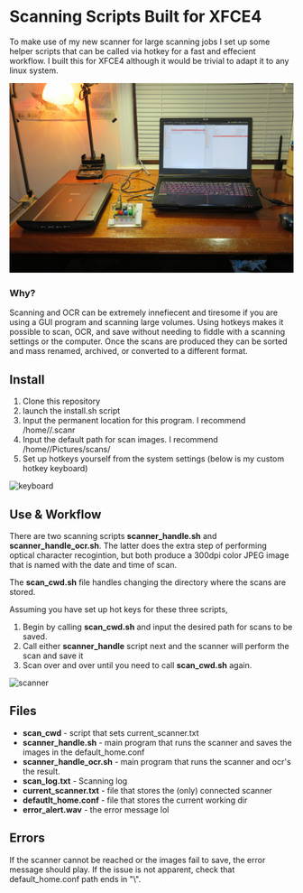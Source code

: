 # Scanning Scripts Built for XFCE4

To make use of my new scanner for large scanning jobs I set up some helper scripts that can be called via hotkey for a fast and effecient workflow. I built this for XFCE4 although it would be trivial to adapt it to any linux system.

![desk](imgs/Des-1.jpg)

### Why?

Scanning and OCR can be extremely innefiecent and tiresome if you are using a GUI program and scanning large volumes. Using hotkeys makes it possible to scan, OCR, and save without needing to fiddle with a scanning settings or the computer. Once the scans are produced they can be sorted and mass renamed, archived, or converted to a different format.

## Install

1. Clone this repository
2. launch the install.sh script
3. Input the permanent location for this program. I recommend /home/<usr>/.scanr
4. Input the default path for scan images. I recommend /home/<usr>/Pictures/scans/
5. Set up hotkeys yourself from the system settings (below is my custom hotkey keyboard)

![keyboard](imgs/Keyboard_2.jpg )

## Use & Workflow

There are two scanning scripts **scanner_handle.sh** and **scanner_handle_ocr.sh**. The latter does the extra step of performing optical character recogintion, but both produce a 300dpi color JPEG image that is named with the date and time of scan. 

The **scan_cwd.sh** file handles changing the directory where the scans are stored.

Assuming you have set up hot keys for these three scripts,

1. Begin by calling **scan_cwd.sh** and input the desired path for scans to be saved.
2. Call either **scanner_handle** script next and the scanner will perform the scan and save it
3. Scan over and over until you need to call **scan_cwd.sh** again.

![scanner](imgs/Scanner.jpg )

## Files

* **scan_cwd** - script that sets current_scanner.txt
* **scanner_handle.sh** - main program that runs the scanner and saves the images in the default_home.conf
* **scanner_handle_ocr.sh** - main program that runs the scanner and ocr's the result.
* **scan_log.txt** - Scanning log
* **current_scanner.txt** - file that stores the (only) connected scanner
* **defautlt_home.conf** - file that stores the current working dir
* **error_alert.wav** - the error message lol

## Errors

If the scanner cannot be reached or the images fail to save, the error message should play. If the issue is not apparent, check that default_home.conf path ends in "\\".
